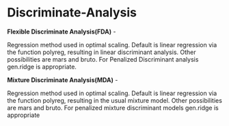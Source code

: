 # Discriminate-Analysis

**Flexible Discriminate Analysis(FDA)** -

Regression method used in optimal scaling. Default is linear regression via the
function polyreg, resulting in linear discriminant analysis. Other possibilities
are mars and bruto. For Penalized Discriminant analysis gen.ridge is appropriate.

**Mixture Discriminate Analysis(MDA)** -

Regression method used in optimal scaling. Default is linear regression via the
function polyreg, resulting in the usual mixture model. Other possibilities are
mars and bruto. For penalized mixture discriminant models gen.ridge is appropriate
